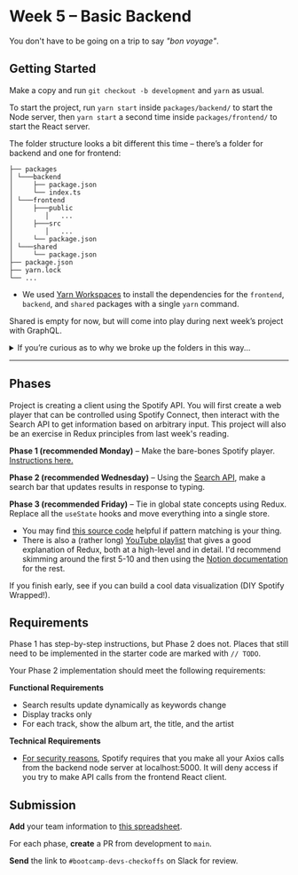 # Week 5 – Basic Backend

You don't have to be going on a trip to say _"bon voyage"_.

## Getting Started

Make a copy and run `git checkout -b development` and `yarn` as usual.

To start the project, run `yarn start` inside `packages/backend/` to start the Node server, then `yarn start` a second time inside `packages/frontend/` to start the React server.

The folder structure looks a bit different this time – there’s a folder for backend and one for frontend:

```
├── packages
│ └───backend
│     ├── package.json
│     └── index.ts
│ └───frontend
│     ├───public
│        │   ...
│     ├───src
│        │   ...
│     └── package.json
│ └───shared
│     └── package.json
├── package.json
├── yarn.lock
└── ...
```

- We used [Yarn Workspaces](https://classic.yarnpkg.com/lang/en/docs/workspaces/) to install the dependencies for the `frontend`, `backend`, and `shared` packages with a single `yarn` command.

Shared is empty for now, but will come into play during next week’s project with GraphQL.

<details>
<summary>If you’re curious as to why we broke up the folders in this way...</summary>

- Backend and frontend are often deployed to different places

- Next week, shared will contain our GraphQL TypeScript definitions that are used by both packages

- Keep dependencies separate, and give yarn more latitude to de-dupe packages across the whole project

- Eliminate cyclical dependencies
</details>

---

## Phases

Project is creating a client using the Spotify API. You will first create a web player that can be controlled using Spotify Connect, then interact with the Search API to get information based on arbitrary input. This project will also be an exercise in Redux principles from last week's reading.

**Phase 1 (recommended Monday)** – Make the bare-bones Spotify player. [Instructions here.](https://webatberkeley.notion.site/Spotify-Project-Phase-1-Instructions-a9ab0b347d3843659091c05648d78bad)

**Phase 2 (recommended Wednesday)** – Using the [Search API](https://developer.spotify.com/documentation/web-api/reference/#/operations/search), make a search bar that updates results in response to typing.

**Phase 3 (recommended Friday)** – Tie in global state concepts using Redux. Replace all the `useState` hooks and move everything into a single store.

- You may find [this source code](https://github.com/jan-ondruch/spotify-advanced-app-react-redux) helpful if pattern matching is your thing.
- There is also a (rather long) [YouTube playlist](https://www.youtube.com/playlist?list=PLC3y8-rFHvwheJHvseC3I0HuYI2f46oAK) that gives a good explanation of Redux, both at a high-level and in detail. I'd recommend skimming around the first 5-10 and then using the [Notion documentation](https://www.notion.so/webatberkeley/Week-4-PM-Global-State-Management-light-1e4ca17c4cae430fa597a3a8f5c66edf) for the rest.

If you finish early, see if you can build a cool data visualization (DIY Spotify Wrapped!).

## **Requirements**

Phase 1 has step-by-step instructions, but Phase 2 does not. Places that still need to be implemented in the starter code are marked with `// TODO`.

Your Phase 2 implementation should meet the following requirements:

**Functional Requirements**

- Search results update dynamically as keywords change
- Display tracks only
- For each track, show the album art, the title, and the artist

**Technical Requirements**

- [For security reasons](https://stackoverflow.com/a/28406268), Spotify requires that you make all your Axios calls from the backend node server at localhost:5000. It will deny access if you try to make API calls from the frontend React client.

## Submission

**Add** your team information to [this spreadsheet](https://docs.google.com/spreadsheets/d/1dXsNPQxYvZUX6gAXzCfX8q1HVj6jUGKO1bn1RNyhZsI/edit?usp=sharing).

For each phase, **create** a PR from development to `main`.

**Send** the link to `#bootcamp-devs-checkoffs` on Slack for review.
